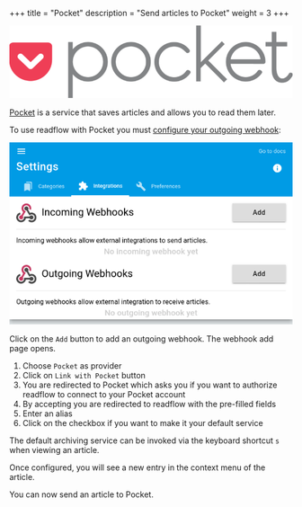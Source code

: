 +++
title = "Pocket"
description = "Send articles to Pocket"
weight = 3
+++

![](images/pocket-logo.png)

[Pocket](https://getpocket.com) is a service that saves articles and allows you to read them later.

To use readflow with Pocket you must [configure your outgoing webhook](https://readflow.app/settings/integrations):

![](../../incoming-webhook/integrations.png)

Click on the `Add` button to add an outgoing webhook.
The webhook add page opens.

1. Choose `Pocket` as provider
1. Click on `Link with Pocket` button
1. You are redirected to Pocket which asks you if you want to authorize readflow to connect to your Pocket account
1. By accepting you are redirected to readflow with the pre-filled fields
1. Enter an alias
1. Click on the checkbox if you want to make it your default service

The default archiving service can be invoked via the keyboard shortcut `s` when viewing an article.

Once configured, you will see a new entry in the context menu of the article.

You can now send an article to Pocket.
